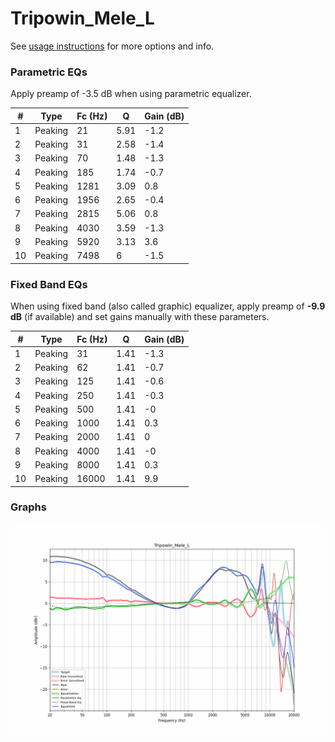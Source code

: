 # Tripowin_Mele_L
See [usage instructions](https://github.com/jaakkopasanen/AutoEq#usage) for more options and info.

### Parametric EQs
Apply preamp of -3.5 dB when using parametric equalizer.

|   # | Type    |   Fc (Hz) |    Q |   Gain (dB) |
|-----|---------|-----------|------|-------------|
|   1 | Peaking |        21 | 5.91 |        -1.2 |
|   2 | Peaking |        31 | 2.58 |        -1.4 |
|   3 | Peaking |        70 | 1.48 |        -1.3 |
|   4 | Peaking |       185 | 1.74 |        -0.7 |
|   5 | Peaking |      1281 | 3.09 |         0.8 |
|   6 | Peaking |      1956 | 2.65 |        -0.4 |
|   7 | Peaking |      2815 | 5.06 |         0.8 |
|   8 | Peaking |      4030 | 3.59 |        -1.3 |
|   9 | Peaking |      5920 | 3.13 |         3.6 |
|  10 | Peaking |      7498 | 6    |        -1.5 |

### Fixed Band EQs
When using fixed band (also called graphic) equalizer, apply preamp of **-9.9 dB** (if available) and set gains manually with these parameters.

|   # | Type    |   Fc (Hz) |    Q |   Gain (dB) |
|-----|---------|-----------|------|-------------|
|   1 | Peaking |        31 | 1.41 |        -1.3 |
|   2 | Peaking |        62 | 1.41 |        -0.7 |
|   3 | Peaking |       125 | 1.41 |        -0.6 |
|   4 | Peaking |       250 | 1.41 |        -0.3 |
|   5 | Peaking |       500 | 1.41 |        -0   |
|   6 | Peaking |      1000 | 1.41 |         0.3 |
|   7 | Peaking |      2000 | 1.41 |         0   |
|   8 | Peaking |      4000 | 1.41 |        -0   |
|   9 | Peaking |      8000 | 1.41 |         0.3 |
|  10 | Peaking |     16000 | 1.41 |         9.9 |

### Graphs
![](./Tripowin_Mele_L.png)
